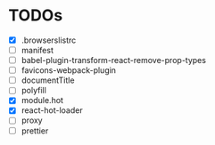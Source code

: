 # TODOs

- [x] .browserslistrc
- [ ] manifest
- [ ] babel-plugin-transform-react-remove-prop-types
- [ ] favicons-webpack-plugin
- [ ] documentTitle
- [ ] polyfill
- [x] module.hot
- [x] react-hot-loader
- [ ] proxy
- [ ] prettier

